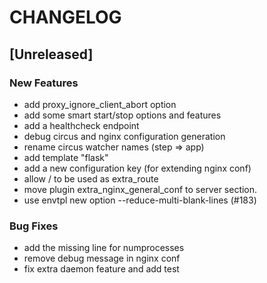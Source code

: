 # CHANGELOG


## [Unreleased]

### New Features
- add proxy_ignore_client_abort option
- add some smart start/stop options and features
- add a healthcheck endpoint
- debug circus and nginx configuration generation
- rename circus watcher names (step => app)
- add template "flask"
- add a new configuration key (for extending nginx conf)
- allow / to be used as extra_route
- move plugin extra_nginx_general_conf to server section.
- use envtpl new option --reduce-multi-blank-lines (#183)


### Bug Fixes
- add the missing line for numprocesses
- remove debug message in nginx conf
- fix extra daemon feature and add test





